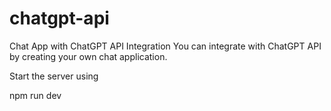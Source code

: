 # chatgpt-api
Chat App with ChatGPT API Integration
You can integrate with ChatGPT API by creating your own chat application.

Start the server using

npm run dev
